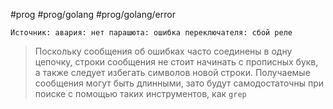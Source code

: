 #prog #prog/golang #prog/golang/error

```
Источник: авария: нет парашюта: ошибка переключателя: сбой реле
```

> Поскольку сообщения об ошибках часто соединены в одну цепочку, строки сооб­щения не стоит начинать с прописных букв, а также следует избегать символов новой строки. Получаемые сообщения могут быть длинными, зато будут самодостаточны при поиске с помощью таких инструментов, как `grep`